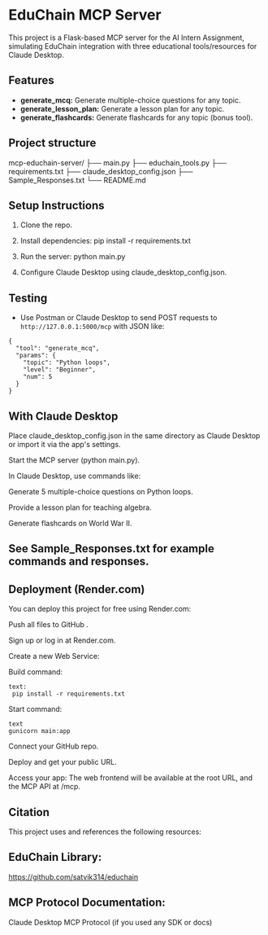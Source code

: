 # EduChain MCP Server 

This project is a Flask-based MCP server for the AI Intern Assignment, simulating EduChain integration with three educational tools/resources for Claude Desktop.

## Features

- **generate_mcq:** Generate multiple-choice questions for any topic.
- **generate_lesson_plan:** Generate a lesson plan for any topic.
- **generate_flashcards:** Generate flashcards for any topic (bonus tool).

## Project structure
 mcp-educhain-server/
├── main.py
├── educhain_tools.py
├── requirements.txt
├── claude_desktop_config.json
├── Sample_Responses.txt
└── README.md



## Setup Instructions

1. Clone the repo.
 

2. Install dependencies:
   pip install -r requirements.txt

3. Run the server:
   python main.py

4. Configure Claude Desktop using claude_desktop_config.json.

## Testing
- Use Postman or Claude Desktop to send POST requests to `http://127.0.0.1:5000/mcp` with JSON like:
```
{
  "tool": "generate_mcq",
  "params": {
    "topic": "Python loops",
    "level": "Beginner",
    "num": 5
  }
}
```
## With Claude Desktop
Place claude_desktop_config.json in the same directory as Claude Desktop or import it via the app's settings.

Start the MCP server (python main.py).

In Claude Desktop, use commands like:

Generate 5 multiple-choice questions on Python loops.

Provide a lesson plan for teaching algebra.

Generate flashcards on World War II.

## See Sample_Responses.txt for example commands and responses.

## Deployment (Render.com)
You can deploy this project for free using Render.com:

Push all files to GitHub .

Sign up or log in at Render.com.

Create a new Web Service:

Build command:

```
text:
 pip install -r requirements.txt
 ```

Start command:

```
text
gunicorn main:app
```

Connect your GitHub repo.

Deploy and get your public URL.

Access your app:
The web frontend will be available at the root URL, and the MCP API at /mcp.


## Citation
This project uses and references the following resources:

## EduChain Library:
https://github.com/satvik314/educhain

## MCP Protocol Documentation:
Claude Desktop MCP Protocol (if you used any SDK or docs)
